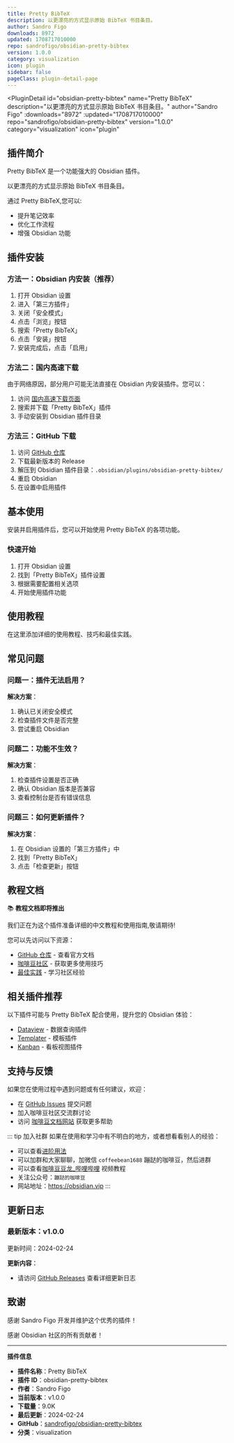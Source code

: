 ```yaml
---
title: Pretty BibTeX
description: 以更漂亮的方式显示原始 BibTeX 书目条目。
author: Sandro Figo
downloads: 8972
updated: 1708717010000
repo: sandrofigo/obsidian-pretty-bibtex
version: 1.0.0
category: visualization
icon: plugin
sidebar: false
pageClass: plugin-detail-page
---
```


<PluginDetail
  id="obsidian-pretty-bibtex"
  name="Pretty BibTeX"
  description="以更漂亮的方式显示原始 BibTeX 书目条目。"
  author="Sandro Figo"
  :downloads="8972"
  :updated="1708717010000"
  repo="sandrofigo/obsidian-pretty-bibtex"
  version="1.0.0"
  category="visualization"
  icon="plugin"
>

<!-- AUTO_GENERATED_START -->
## 插件简介

Pretty BibTeX 是一个功能强大的 Obsidian 插件。

以更漂亮的方式显示原始 BibTeX 书目条目。

通过 Pretty BibTeX,您可以:

- 提升笔记效率
- 优化工作流程
- 增强 Obsidian 功能

<!-- AUTO_GENERATED_END -->

<!-- AUTO_GENERATED_START -->
## 插件安装

### 方法一：Obsidian 内安装（推荐）

1. 打开 Obsidian 设置
2. 进入「第三方插件」
3. 关闭「安全模式」
4. 点击「浏览」按钮
5. 搜索「Pretty BibTeX」
6. 点击「安装」按钮
7. 安装完成后，点击「启用」

### 方法二：国内高速下载

由于网络原因，部分用户可能无法直接在 Obsidian 内安装插件。您可以：

1. 访问 [国内高速下载页面](/zh/documentation/obsidian-plugins-download.html)
2. 搜索并下载「Pretty BibTeX」插件
3. 手动安装到 Obsidian 插件目录

### 方法三：GitHub 下载

1. 访问 [GitHub 仓库](https://github.com/sandrofigo/obsidian-pretty-bibtex)
2. 下载最新版本的 Release
3. 解压到 Obsidian 插件目录：`.obsidian/plugins/obsidian-pretty-bibtex/`
4. 重启 Obsidian
5. 在设置中启用插件

## 基本使用

安装并启用插件后，您可以开始使用 Pretty BibTeX 的各项功能。

### 快速开始

1. 打开 Obsidian 设置
2. 找到「Pretty BibTeX」插件设置
3. 根据需要配置相关选项
4. 开始使用插件功能

<!-- AUTO_GENERATED_END -->

<!-- CUSTOM_CONTENT_START:tutorial -->
## 使用教程

在这里添加详细的使用教程、技巧和最佳实践。

<!-- CUSTOM_CONTENT_END:tutorial -->

<!-- SHARED_CONTENT_START -->
## 常见问题

### 问题一：插件无法启用？

**解决方案**：
1. 确认已关闭安全模式
2. 检查插件文件是否完整
3. 尝试重启 Obsidian

### 问题二：功能不生效？

**解决方案**：
1. 检查插件设置是否正确
2. 确认 Obsidian 版本是否兼容
3. 查看控制台是否有错误信息

### 问题三：如何更新插件？

**解决方案**：
1. 在 Obsidian 设置的「第三方插件」中
2. 找到「Pretty BibTeX」
3. 点击「检查更新」按钮

## 教程文档

📚 **教程文档即将推出**

我们正在为这个插件准备详细的中文教程和使用指南,敬请期待!

您可以先访问以下资源：
- [GitHub 仓库](https://github.com/sandrofigo/obsidian-pretty-bibtex) - 查看官方文档
- [咖啡豆社区](/zh/bases/) - 获取更多使用技巧
- [最佳实践](/zh/best-practices/) - 学习社区经验

## 相关插件推荐

以下插件可能与 Pretty BibTeX 配合使用，提升您的 Obsidian 体验：

- [Dataview](/zh/plugins/dataview.html) - 数据查询插件
- [Templater](/zh/plugins/templater-obsidian.html) - 模板插件
- [Kanban](/zh/plugins/obsidian-kanban.html) - 看板视图插件

## 支持与反馈

如果您在使用过程中遇到问题或有任何建议，欢迎：

- 在 [GitHub Issues](https://github.com/sandrofigo/obsidian-pretty-bibtex/issues) 提交问题
- 加入咖啡豆社区交流群讨论
- 访问 [咖啡豆文档网站](https://obsidian.vip) 获取更多帮助

::: tip 加入社群
如果在使用和学习中有不明白的地方，或者想看看别人的经验：
- 可以查看[进阶用法](/zh/advanced)
- 可以加群和大家聊聊，加微信 `coffeebean1688` 蹦跶的咖啡豆，然后进群
- 可以查看[咖啡豆豆龙_哔哩哔哩](https://space.bilibili.com/618777356) 视频教程
- 关注公众号：`蹦跶的咖啡豆`
- 网站地址：https://obsidian.vip
:::
<!-- SHARED_CONTENT_END -->

<!-- AUTO_GENERATED_START -->
## 更新日志

### 最新版本：v1.0.0

更新时间：2024-02-24

**更新内容**：
- 请访问 [GitHub Releases](https://github.com/sandrofigo/obsidian-pretty-bibtex/releases) 查看详细更新日志

## 致谢

感谢 Sandro Figo 开发并维护这个优秀的插件！

感谢 Obsidian 社区的所有贡献者！

---

**插件信息**
- **插件名称**：Pretty BibTeX
- **插件 ID**：obsidian-pretty-bibtex
- **作者**：Sandro Figo
- **当前版本**：v1.0.0
- **下载量**：9.0K
- **最后更新**：2024-02-24
- **GitHub**：[sandrofigo/obsidian-pretty-bibtex](https://github.com/sandrofigo/obsidian-pretty-bibtex)
- **分类**：visualization
<!-- AUTO_GENERATED_END -->

</PluginDetail>

